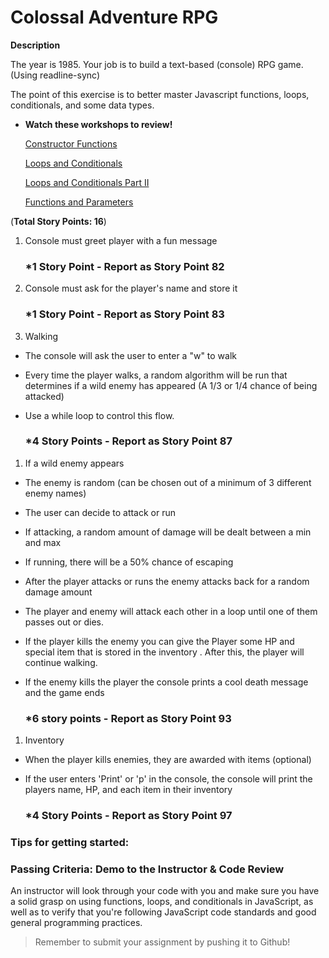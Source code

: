 # Colossal Adventure RPG

**Description** 

The year is 1985. Your job is to build a text-based (console) RPG game. (Using readline-sync)

The point of this exercise is to better master Javascript functions, loops, conditionals, and some data types.

- **Watch these workshops to review!**
    
    [Constructor Functions](https://www.notion.so/Constructor-Functions-6e90bd4b35c745b98fd1aa6c1cd43aed?pvs=21)
    
    [Loops and Conditionals](https://www.notion.so/Loops-and-Conditionals-e082c2a894ed40d0b67a58052459bc3e?pvs=21)
    
    [Loops and Conditionals Part II](https://www.notion.so/Loops-and-Conditionals-Part-II-521697e0b76d4a48bfbeccff52e01a7a?pvs=21)
    
    [Functions and Parameters](https://www.notion.so/Functions-and-Parameters-d31d7034f3944186b0003d471cfc1b29?pvs=21)
    

(**Total Story Points: 16**)

1. Console must greet player with a fun message 
    
    ### *1 **Story Point - Report as Story Point 82**
    
2. Console must ask for the player's name and store it 
    
    ### ***1 Story Point - Report as Story Point 83**
    
3. Walking 
- The console will ask the user to enter a "w" to walk
- Every time the player walks, a random algorithm will be run that determines if a wild enemy has appeared (A 1/3 or 1/4 chance of being attacked)
- Use a while loop to control this flow.
    
    ### ***4 Story Points - Report as Story Point 87**
    
1. If a wild enemy appears
- The enemy is random (can be chosen out of a minimum of 3 different enemy names)
- The user can decide to attack or run
- If attacking, a random amount of damage will be dealt between a min and max
- If running, there will be a 50% chance of escaping
- After the player attacks or runs the enemy attacks back for a random damage amount
- The player and enemy will attack each other in a loop until one of them passes out or dies.
- If the player kills the enemy you can give the Player some HP and special item that is stored in the inventory . After this, the player will continue walking.
- If the enemy kills the player the console prints a cool death message and the game ends
    
    ### ***6 story points - Report as Story Point 93**
    
1. Inventory 
- When the player kills enemies, they are awarded with items (optional)
- If the user enters 'Print' or 'p' in the console, the console will print the players name, HP, and each item in their inventory
    
    ### ***4 Story Points - Report as Story Point 97**
    

### Tips for getting started:

### **Passing Criteria: Demo to the Instructor & Code Review**

An instructor will look through your code with you and make sure you have a solid grasp on using functions, loops, and conditionals in JavaScript, as well as to verify that you're following JavaScript code standards and good general programming practices.

> Remember to submit your assignment by pushing it to Github!